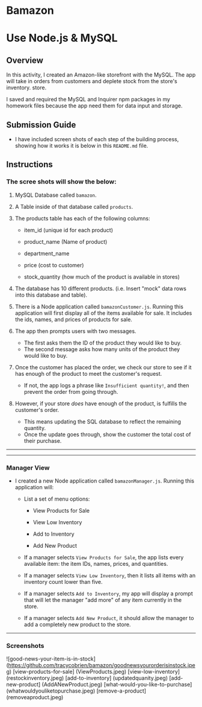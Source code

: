 # Bamazon
# Use Node.js & MySQL

## Overview

In this activity, I created an Amazon-like storefront with the MySQL. The app will take in orders from customers and deplete stock from the store's inventory.  store.

I saved and required the MySQL and Inquirer npm packages in my homework files because the app need them for data input and storage.

## Submission Guide


* I have included screen shots of each step of the building process, showing how it works it is below in this `README.md` file.

## Instructions

### The scree shots will show the below:

1. MySQL Database called `bamazon`.

2.  A Table inside of that database called `products`.

3. The products table has each of the following columns:

   * item_id (unique id for each product)

   * product_name (Name of product)

   * department_name

   * price (cost to customer)

   * stock_quantity (how much of the product is available in stores)

4. The database has 10 different products. (i.e. Insert "mock" data rows into this database and table).

5. There is a Node application called `bamazonCustomer.js`. Running this application will first display all of the items available for sale. It includes the ids, names, and prices of products for sale.

6. The app then prompts users with two messages.

   * The first asks them the ID of the product they would like to buy.
   * The second message asks how many units of the product they would like to buy.

7. Once the customer has placed the order, we check our store to see if it has enough of the product to meet the customer's request.

   * If not, the app logs a phrase like `Insufficient quantity!`, and then prevent the order from going through.

8. However, if your store _does_ have enough of the product, is fulfills the customer's order.
   * This means updating the SQL database to reflect the remaining quantity.
   * Once the update goes through, show the customer the total cost of their purchase.

- - -


- - -

###  Manager View 

* I created a new Node application called `bamazonManager.js`. Running this application will:

  * List a set of menu options:

    * View Products for Sale
    
    * View Low Inventory
    
    * Add to Inventory
    
    * Add New Product

  * If a manager selects `View Products for Sale`, the app lists every available item: the item IDs, names, prices, and quantities.

  * If a manager selects `View Low Inventory`, then it lists all items with an inventory count lower than five.

  * If a manager selects `Add to Inventory`, my app will display a prompt that will let the manager "add more" of any item currently in the store.

  * If a manager selects `Add New Product`, it should allow the manager to add a completely new product to the store.

- - -
###  Screenshots
![good-news-your-item-is-in-stock] (https://github.com/tracycobrien/bamazon/goodnewsyourorderisinstock.jpeg)
[view-products-for-sale] (ViewProducts.jpeg)
[view-low-inventory] (restockinventory.jpeg)
[add-to-inventory] (updatedquanity.jpeg)
[add-new-product] (AddANewProduct.jpeg)
[what-would-you-like-to-purchase] (whatwouldyouliketopurchase.jpeg)
[remove-a-product] (removeaproduct.jpeg)





